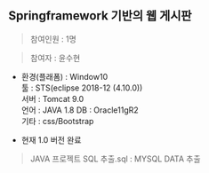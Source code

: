 
## Springframework 기반의 웹 게시판

>참여인원 : 1명	

>참여자 : 윤수현	

* 환경(플래폼) : Window10  
툴 : STS(eclipse 2018-12 (4.10.0))  
서버 : Tomcat 9.0  
언어 : JAVA 1.8 
DB : Oracle11gR2  
기타 : css/Bootstrap  

+ 현재 1.0 버전 완료
> JAVA 프로젝트 SQL 추출.sql : MYSQL DATA 추출
